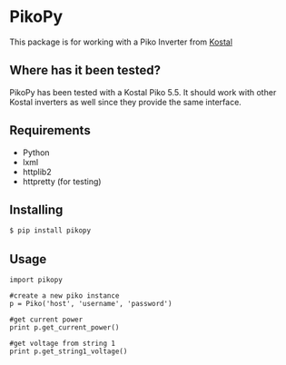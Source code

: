 # PikoPy
This package is for working with a Piko Inverter from [Kostal](http://www.kostal-solar-electric.com/)

## Where has it been tested?
PikoPy has been tested with a Kostal Piko 5.5. It should work with other Kostal inverters as well since they provide the same interface.

## Requirements
 * Python
 * lxml
 * httplib2
 * httpretty (for testing)
 
## Installing
```bash
$ pip install pikopy
```

## Usage
    import pikopy
    
    #create a new piko instance
    p = Piko('host', 'username', 'password')
    
    #get current power 
    print p.get_current_power()
    
    #get voltage from string 1
    print p.get_string1_voltage()

